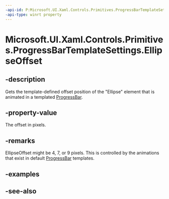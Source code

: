 ```yaml
---
-api-id: P:Microsoft.UI.Xaml.Controls.Primitives.ProgressBarTemplateSettings.EllipseOffset
-api-type: winrt property
---
```


<!-- Property syntax
public double EllipseOffset { get; }
-->

# Microsoft.UI.Xaml.Controls.Primitives.ProgressBarTemplateSettings.EllipseOffset

## -description
Gets the template-defined offset position of the "Ellipse" element that is animated in a templated [ProgressBar](progressbartemplatesettings.md).

## -property-value
The offset in pixels.

## -remarks
EllipseOffset might be 4, 7, or 9 pixels. This is controlled by the animations that exist in default [ProgressBar](progressbartemplatesettings.md) templates.

## -examples

## -see-also
